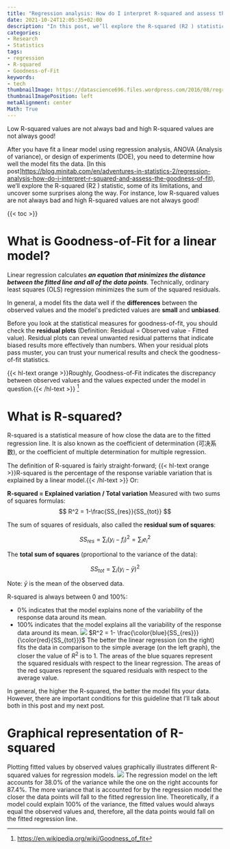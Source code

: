 ```yaml
---
title: "Regression analysis: How do I interpret R-squared and assess the Goodness-of-Fit?"
date: 2021-10-24T12:05:35+02:00
description: "In this post, we’ll explore the R-squared (R2 ) statistic, some of its limitations, and uncover some surprises along the way. For instance, low R-squared values are not always bad and high R-squared values are not always good!"
categories:
- Research
- Statistics
tags:
- regression
- R-squared
- Goodness-of-Fit
keywords:
- tech
thumbnailImage: https://datascience696.files.wordpress.com/2016/08/regressioncurv.png
thumbnailImagePosition: left
metaAlignment: center
Math: True
---
```

Low R-squared values are not always bad and high R-squared values are not always good!
<!--more-->
After you have fit a linear model using regression analysis, ANOVA (Analysis of variance), or design of experiments (DOE), you need to determine how well the model fits the data. [In this post]https://blog.minitab.com/en/adventures-in-statistics-2/regression-analysis-how-do-i-interpret-r-squared-and-assess-the-goodness-of-fit), we’ll explore the R-squared (R2 ) statistic, some of its limitations, and uncover some surprises along the way. For instance, low R-squared values are not always bad and high R-squared values are not always good!
<!--more-->
{{< toc >}}
# What is Goodness-of-Fit for a linear model?

Linear regression calculates ***an equation that minimizes the distance between the fitted line and all of the data points***. Technically, ordinary least squares (OLS) regression minimizes the sum of the squared residuals.

In general, a model fits the data well if the **differences** between the observed values and the model's predicted values are **small** and **unbiased**.

Before you look at the statistical measures for goodness-of-fit, you should check the **residual plots** (Definition: Residual = Observed value - Fitted value). Residual plots can reveal unwanted residual patterns that indicate biased results more effectively than numbers. When your residual plots pass muster, you can trust your numerical results and check the goodness-of-fit statistics.

{{< hl-text orange >}}Roughly, Goodness-of-Fit indicates the discrepancy between observed values and the values expected under the model in question.{{< /hl-text >}} [^1]


[^1]: https://en.wikipedia.org/wiki/Goodness_of_fit

# What is R-squared?

R-squared is a statistical measure of how close the data are to the fitted regression line. It is also known as the coefficient of determination (可决系数), or the coefficient of multiple determination for multiple regression.

The definition of R-squared is fairly straight-forward; {{< hl-text orange >}}R-squared is the percentage of the response variable variation that is explained by a linear model.{{< /hl-text >}} Or:

**R-squared = Explained variation / Total variation**
Measured with two sums of squares formulas:
$$ R^2 = 1-\frac{SS_{res}}{SS_{tot}} $$

The sum of squares of residuals, also called the **residual sum of squares**:

$$ SS_{res} = \sum_i (y_i-f_i)^2 = \sum_i e_i^2$$

The **total sum of squares** (proportional to the variance of the data):

$$ SS_{tot} = \sum_i (y_i-\bar{y})^2$$

Note: $\bar {y}$ is the mean of the observed data.

R-squared is always between 0 and 100%:
* 0% indicates that the model explains none of the variability of the response data around its mean.
* 100% indicates that the model explains all the variability of the response data around its mean.
![](https://upload.wikimedia.org/wikipedia/commons/thumb/8/86/Coefficient_of_Determination.svg/400px-Coefficient_of_Determination.svg.png)
$R^2 = 1- \frac{\color{blue}{SS_{res}}}{\color{red}{SS_{tot}}}$
The better the linear regression (on the right) fits the data in comparison to the simple average (on the left graph), the closer the value of $R^2$ is to 1. The areas of the blue squares represent the squared residuals with respect to the linear regression. The areas of the red squares represent the squared residuals with respect to the average value.

In general, the higher the R-squared, the better the model fits your data. However, there are important conditions for this guideline that I’ll talk about both in this post and my next post.

# Graphical representation of R-squared

Plotting fitted values by observed values graphically illustrates different R-squared values for regression models.
![](https://blog.minitab.com/hubfs/Imported_Blog_Media/fittedxobserved.gif)
The regression model on the left accounts for 38.0% of the variance while the one on the right accounts for 87.4%. The more variance that is accounted for by the regression model the closer the data points will fall to the fitted regression line. Theoretically, if a model could explain 100% of the variance, the fitted values would always equal the observed values and, therefore, all the data points would fall on the fitted regression line.
